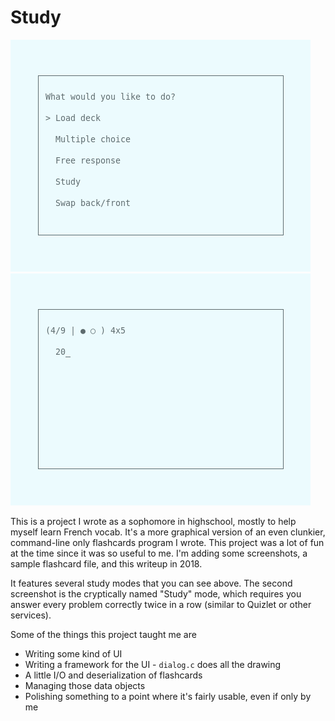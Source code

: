 # Study

![the prompt](images/prompt.png)
![a user learning multiplication](images/timestables.png)

This is a project I wrote as a sophomore in highschool, mostly to help myself
learn French vocab. It's a more graphical version of an even clunkier,
command-line only flashcards program I wrote. This project was a lot of fun at
the time since it was so useful to me. I'm adding some screenshots, a sample
flashcard file, and this writeup in 2018.

It features several study modes that you can see above. The second screenshot is
the cryptically named "Study" mode, which requires you answer every problem
correctly twice in a row (similar to Quizlet or other services).

Some of the things this project taught me are

 * Writing some kind of UI
 * Writing a framework for the UI - `dialog.c` does all the drawing
 * A little I/O and deserialization of flashcards
 * Managing those data objects
 * Polishing something to a point where it's fairly usable, even if only by me

